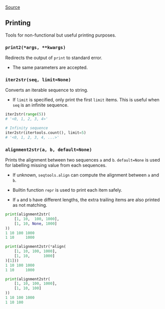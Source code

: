 [Source](https://github.com/chuanconggao/extratools/blob/master/extratools/printtools.py)

## Printing

Tools for non-functional but useful printing purposes.

### `print2(*args, **kwargs)`

Redirects the output of `print` to standard error.

- The same parameters are accepted.

### `iter2str(seq, limit=None)`

Converts an iterable sequence to string.

- If `limit` is specified, only print the first `limit` items. This is useful when `seq` is an infinite sequence.

``` python
iter2str(range(5))
# '<0, 1, 2, 3, 4>'

# Infinity sequence
iter2str(itertools.count(), limit=5)
# '<0, 1, 2, 3, 4, ...>'
```

### `alignment2str(a, b, default=None)`

Prints the alignment between two sequences `a` and `b`. `default=None` is used for labelling missing value from each sequences.

- If unknown, `seqtools.align` can compute the alignment between `a` and `b`.

- Builtin function `repr` is used to print each item safely.

- If `a` and `b` have different lengths, the extra trailing items are also printed as not matching.

``` python
print(alignment2str(
    [1, 10,  100, 1000],
    [1, 10, None, 1000]
))
1 10 100 1000
1 10     1000

print(alignment2str(*align(
    [1, 10, 100, 1000],
    [1, 10,      1000]
)[1]))
1 10 100 1000
1 10     1000

print(alignment2str(
    [1, 10, 100, 1000],
    [1, 10, 100]
))
1 10 100 1000
1 10 100     
```
